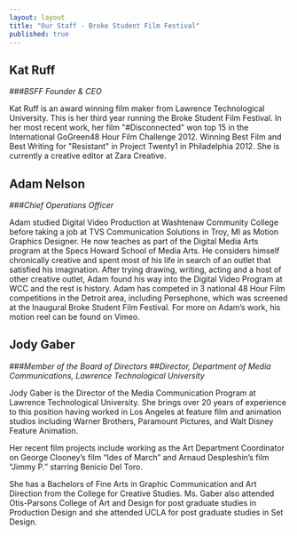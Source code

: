 ```yaml
---
layout: layout
title: "Our Staff - Broke Student Film Festival"
published: true
---
```


## **Kat Ruff**

###_BSFF Founder & CEO_

Kat Ruff is an award winning film maker from Lawrence Technological University. This is her third year running the Broke Student Film Festival. In her most recent work, her film "#Disconnected" won top 15 in the International GoGreen48 Hour Film Challenge 2012. Winning Best Film and Best Writing for "Resistant" in Project Twenty1 in Philadelphia 2012. She is currently a creative editor at Zara Creative. 





## **Adam Nelson**

###_Chief Operations Officer_


Adam studied Digital Video Production at Washtenaw Community College before taking a job at TVS Communication Solutions in Troy, MI as Motion Graphics Designer.  He now teaches as part of the Digital Media Arts program at the Specs Howard School of Media Arts. He considers himself chronically creative and spent most of his life in search of an outlet that satisfied his imagination. After trying drawing, writing, acting and a host of other creative outlet, Adam found his way into the Digital Video Program at WCC and the rest is history.
Adam has competed in 3 national 48 Hour Film competitions in the Detroit area, including Persephone, which was screened at the Inaugural Broke Student Film Festival. For more on Adam’s work, his motion reel can be found on Vimeo.





## **Jody Gaber**

###_Member of the Board of Directors_
##_Director, Department of Media Communications, Lawrence Technological University_

Jody Gaber is the Director of the Media Communication Program at Lawrence Technological University.
She brings over 20 years of experience to this position having worked in Los Angeles at feature film and animation studios including Warner Brothers, Paramount Pictures, and Walt Disney Feature Animation.

Her recent film projects include working as the Art Department Coordinator on George Clooney’s film “Ides of March” and Arnaud Despleshin’s film “Jimmy P.” starring Benicio Del Toro.

She has a Bachelors of Fine Arts in Graphic Communication and Art Direction from the College for Creative Studies. Ms. Gaber also attended Otis-Parsons College of Art and Design for post graduate studies in Production Design and she attended UCLA for post graduate studies in Set Design.